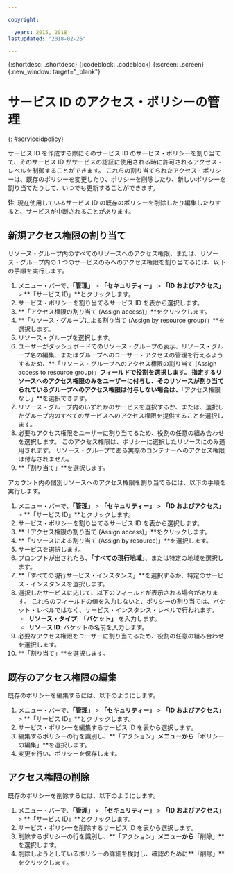 ```yaml
---

copyright:

  years: 2015, 2018
lastupdated: "2018-02-26"

---
```


{:shortdesc: .shortdesc}
{:codeblock: .codeblock}
{:screen: .screen}
{:new_window: target="_blank"}

# サービス ID のアクセス・ポリシーの管理
{: #serviceidpolicy}

サービス ID を作成する際にそのサービス ID のサービス・ポリシーを割り当てて、そのサービス ID がサービスの認証に使用される時に許可されるアクセス・レベルを制御することができます。 これらの割り当てられたアクセス・ポリシーは、既存のポリシーを変更したり、ポリシーを削除したり、新しいポリシーを割り当てたりして、いつでも更新することができます。

**注**: 現在使用しているサービス ID の既存のポリシーを削除したり編集したりすると、サービスが中断されることがあります。

## 新規アクセス権限の割り当て

リソース・グループ内のすべてのリソースへのアクセス権限、または、リソース・グループ内の 1 つのサービスのみへのアクセス権限を割り当てるには、以下の手順を実行します。

1. メニュー・バーで、**「管理」** &gt; **「セキュリティー」** &gt; **「ID およびアクセス」** &gt; **「サービス ID」**とクリックします。
2. サービス・ポリシーを割り当てるサービス ID を表から選択します。
3. **「アクセス権限の割り当て (Assign access)」**をクリックします。
4. **「リソース・グループによる割り当て (Assign by resource group)」**を選択します。
5. リソース・グループを選択します。
6. ユーザーがダッシュボードでのリソース・グループの表示、リソース・グループ名の編集、またはグループへのユーザー・アクセスの管理を行えるようするため、**「リソース・グループへのアクセス権限の割り当て (Assign access to resource group)」**フィールドで役割を選択します。 指定するリソースへのアクセス権限のみをユーザーに付与し、そのリソースが割り当てられているグループへのアクセス権限は付与しない場合は、**「アクセス権限なし」**を選択できます。
7. リソース・グループ内のいずれかのサービスを選択するか、または、選択したグループ内のすべてのサービスへのアクセス権限を提供することを選択します。
8. 必要なアクセス権限をユーザーに割り当てるため、役割の任意の組み合わせを選択します。 このアクセス権限は、ポリシーに選択したリソースにのみ適用されます。 リソース・グループである実際のコンテナーへのアクセス権限は付与されません。
9. **「割り当て」**を選択します。

アカウント内の個別リソースへのアクセス権限を割り当てるには、以下の手順を実行します。

1. メニュー・バーで、**「管理」** &gt; **「セキュリティー」** &gt; **「ID およびアクセス」** &gt; **「サービス ID」**とクリックします。
2. サービス・ポリシーを割り当てるサービス ID を表から選択します。
3. **「アクセス権限の割り当て (Assign access)」**をクリックします。
4. **「リソースによる割り当て (Assign by resource)」**を選択します。
5. サービスを選択します。
6. プロンプトが出されたら、**「すべての現行地域」**、または特定の地域を選択します。
7. **「すべての現行サービス・インスタンス」**を選択するか、特定のサービス・インスタンスを選択します。
8. 選択したサービスに応じて、以下のフィールドが表示される場合があります。 これらのフィールドの値を入力しないと、ポリシーの割り当ては、バケット・レベルではなく、サービス・インスタンス・レベルで行われます。
    * **リソース・タイプ**: **「バケット」** を入力します。
    * **リソース ID**: バケットの名前を入力します。
9. 必要なアクセス権限をユーザーに割り当てるため、役割の任意の組み合わせを選択します。
10. **「割り当て」**を選択します。



## 既存のアクセス権限の編集

既存のポリシーを編集するには、以下のようにします。

1. メニュー・バーで、**「管理」** &gt; **「セキュリティー」** &gt; **「ID およびアクセス」** &gt; **「サービス ID」**とクリックします。
2. サービス・ポリシーを編集するサービス ID を表から選択します。
3. 編集するポリシーの行を識別し、**「アクション」**メニューから**「ポリシーの編集」**を選択します。
4. 変更を行い、ポリシーを保存します。

## アクセス権限の削除

既存のポリシーを削除するには、以下のようにします。

1. メニュー・バーで、**「管理」** &gt; **「セキュリティー」** &gt; **「ID およびアクセス」** &gt; **「サービス ID」**とクリックします。
2. サービス・ポリシーを削除するサービス ID を表から選択します。
3. 削除するポリシーの行を識別し、**「アクション」**メニューから**「削除」**を選択します。
4. 削除しようとしているポリシーの詳細を検討し、確認のために**「削除」**をクリックします。
